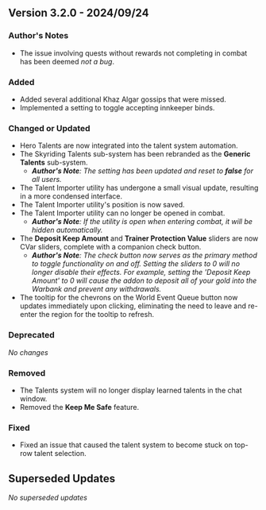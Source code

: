 ## Version 3.2.0 - 2024/09/24

### Author's Notes
- The issue involving quests without rewards not completing in combat has been deemed _not a bug_.

### Added
- Added several additional Khaz Algar gossips that were missed.
- Implemented a setting to toggle accepting innkeeper binds.
### Changed or Updated
- Hero Talents are now integrated into the talent system automation.
- The Skyriding Talents sub-system has been rebranded as the **Generic Talents** sub-system.
  - _**Author's Note**: The setting has been updated and reset to **false** for all users._
- The Talent Importer utility has undergone a small visual update, resulting in a more condensed interface.
- The Talent Importer utility's position is now saved.
- The Talent Importer utility can no longer be opened in combat.
  - _**Author's Note**: If the utility is open when entering combat, it will be hidden automatically._
- The **Deposit Keep Amount** and **Trainer Protection Value** sliders are now CVar sliders, complete with a companion check button.
  - _**Author's Note**: The check button now serves as the primary method to toggle functionality on and off. Setting the sliders to 0 will no longer disable their effects. For example, setting the 'Deposit Keep Amount' to 0 will cause the addon to deposit all of your gold into the Warbank and prevent any withdrawals._
- The tooltip for the chevrons on the World Event Queue button now updates immediately upon clicking, eliminating the need to leave and re-enter the region for the tooltip to refresh.
### Deprecated
_No changes_
### Removed
- The Talents system will no longer display learned talents in the chat window.
- Removed the **Keep Me Safe** feature.
### Fixed
- Fixed an issue that caused the talent system to become stuck on top-row talent selection.

## Superseded Updates
_No superseded updates_